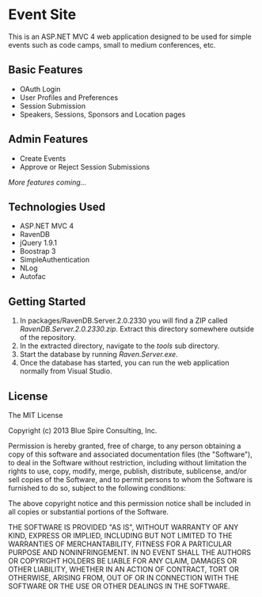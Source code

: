 # Event Site

This is an ASP.NET MVC 4 web application designed to be used for simple events such as code camps, small to medium conferences, etc.

## Basic Features

* OAuth Login
* User Profiles and Preferences
* Session Submission
* Speakers, Sessions, Sponsors and Location pages

## Admin Features 

* Create Events
* Approve or Reject Session Submissions

_More features coming..._

## Technologies Used

* ASP.NET MVC 4
* RavenDB
* jQuery 1.9.1
* Boostrap 3
* SimpleAuthentication
* NLog
* Autofac

## Getting Started

1. In packages/RavenDB.Server.2.0.2330  you will find a ZIP called _RavenDB.Server.2.0.2330.zip_. Extract this directory somewhere outside of the repository.
2. In the extracted directory, navigate to the _tools_ sub directory.
3. Start the database by running _Raven.Server.exe_.
4. Once the database has started, you can run the web application normally from Visual Studio.

## License

The MIT License

Copyright (c) 2013 Blue Spire Consulting, Inc.

Permission is hereby granted, free of charge, to any person obtaining a copy
of this software and associated documentation files (the "Software"), to deal
in the Software without restriction, including without limitation the rights
to use, copy, modify, merge, publish, distribute, sublicense, and/or sell
copies of the Software, and to permit persons to whom the Software is
furnished to do so, subject to the following conditions:

The above copyright notice and this permission notice shall be included in
all copies or substantial portions of the Software.

THE SOFTWARE IS PROVIDED "AS IS", WITHOUT WARRANTY OF ANY KIND, EXPRESS OR
IMPLIED, INCLUDING BUT NOT LIMITED TO THE WARRANTIES OF MERCHANTABILITY,
FITNESS FOR A PARTICULAR PURPOSE AND NONINFRINGEMENT. IN NO EVENT SHALL THE
AUTHORS OR COPYRIGHT HOLDERS BE LIABLE FOR ANY CLAIM, DAMAGES OR OTHER
LIABILITY, WHETHER IN AN ACTION OF CONTRACT, TORT OR OTHERWISE, ARISING FROM,
OUT OF OR IN CONNECTION WITH THE SOFTWARE OR THE USE OR OTHER DEALINGS IN
THE SOFTWARE.
